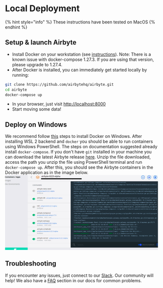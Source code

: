 # Local Deployment

{% hint style="info" %}
These instructions have been tested on MacOS
{% endhint %}

## Setup & launch Airbyte

* Install Docker on your workstation \(see [instructions](https://www.docker.com/products/docker-desktop)\). Note: There is a known issue with docker-compose 1.27.3. If you are using that version, please upgrade to 1.27.4.
* After Docker is installed, you can immediately get started locally by running:

```bash
git clone https://github.com/airbytehq/airbyte.git
cd airbyte
docker-compose up
```

* In your browser, just visit [http://localhost:8000](http://localhost:8000)
* Start moving some data!

## Deploy on Windows

We recommend follow [this](https://docs.docker.com/docker-for-windows/install/) steps to install Docker on Windows.
After installing WSL 2 backend and `docker` you should be able to run containers using Windows PowerShell. 
The steps on documentation suggested already install `docker-compose`. 
If you don't have `git` installed in your machine you can download the latest Airbyte release [here](https://github.com/airbytehq/airbyte/releases).
Unzip the file downloaded, access the path you unzip the file using PowerShell terminal and run `docker-compose up`.
After this, you should see the Airbyte containers in the Docker application as in the image below.
![](../.gitbook/assets/airbyte_deploy_windows_docker.png)

## Troubleshooting

If you encounter any issues, just connect to our [Slack](https://slack.airbyte.io). Our community will help! We also have a [FAQ](../faq/technical-support.md) section in our docs for common problems.

